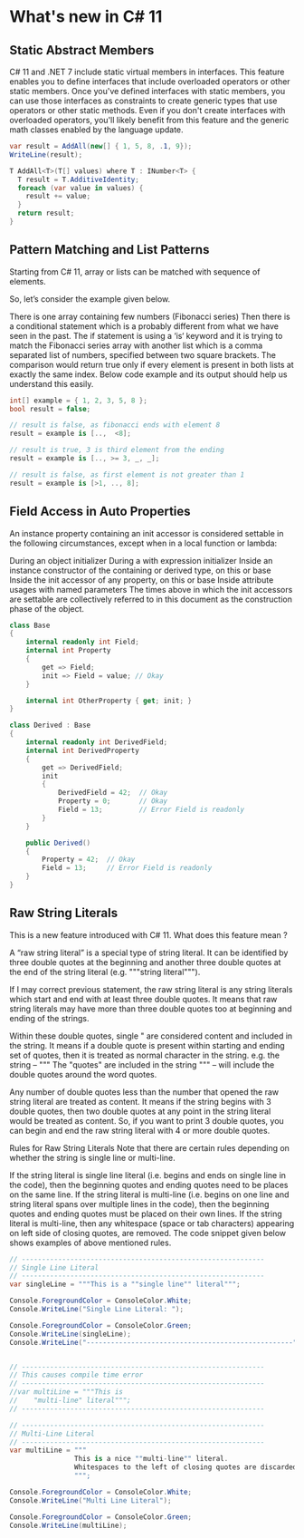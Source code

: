 # What's new in C# 11

## Static Abstract Members
C# 11 and .NET 7 include static virtual members in interfaces. This feature enables you to define interfaces that include overloaded operators or other static members. Once you've defined interfaces with static members, you can use those interfaces as constraints to create generic types that use operators or other static methods. Even if you don't create interfaces with overloaded operators, you'll likely benefit from this feature and the generic math classes enabled by the language update.

```csharp
var result = AddAll(new[] { 1, 5, 8, .1, 9});
WriteLine(result);

T AddAll<T>(T[] values) where T : INumber<T> {
  T result = T.AdditiveIdentity;
  foreach (var value in values) {
    result += value;
  }
  return result;
}
```

## Pattern Matching and List Patterns
Starting from C# 11, array or lists can be matched with sequence of elements.

So, let’s consider the example given below.

There is one array containing few numbers (Fibonacci series)
Then there is a conditional statement which is a probably different from what we have seen in the past. The if statement is using a ‘is‘ keyword and it is trying to match the Fibonacci series array with another list which is a comma separated list of numbers, specified between two square brackets.
The comparison would return true only if every element is present in both lists at exactly the same index. Below code example and its output should help us understand this easily.

```csharp
int[] example = { 1, 2, 3, 5, 8 };
bool result = false;

// result is false, as fibonacci ends with element 8
result = example is [..,  <8];

// result is true, 3 is third element from the ending
result = example is [.., >= 3, _, _];

// result is false, as first element is not greater than 1
result = example is [>1, .., 8];
```

## Field Access in Auto Properties
An instance property containing an init accessor is considered settable in the following circumstances, except when in a local function or lambda:

During an object initializer
During a with expression initializer
Inside an instance constructor of the containing or derived type, on this or base
Inside the init accessor of any property, on this or base
Inside attribute usages with named parameters
The times above in which the init accessors are settable are collectively referred to in this document as the construction phase of the object.

```csharp
class Base
{
    internal readonly int Field;
    internal int Property
    {
        get => Field;
        init => Field = value; // Okay
    }

    internal int OtherProperty { get; init; }
}

class Derived : Base
{
    internal readonly int DerivedField;
    internal int DerivedProperty
    {
        get => DerivedField;
        init
        {
            DerivedField = 42;  // Okay
            Property = 0;       // Okay
            Field = 13;         // Error Field is readonly
        }
    }

    public Derived()
    {
        Property = 42;  // Okay 
        Field = 13;     // Error Field is readonly
    }
}
```

## Raw String Literals
This is a new feature introduced with C# 11. What does this feature mean ?

A “raw string literal” is a special type of string literal. It can be identified by three double quotes at the beginning and another three double quotes at the end of the string literal (e.g. """string literal""").

If I may correct previous statement, the raw string literal is any string literals which start and end with at least three double quotes. It means that raw string literals may have more than three double quotes too at beginning and ending of the strings.

Within these double quotes, single " are considered content and included in the string. It means if a double quote is present within starting and ending set of quotes, then it is treated as normal character in the string. e.g. the string – """ The "quotes" are included in the string """ – will include the double quotes around the word quotes.

Any number of double quotes less than the number that opened the raw string literal are treated as content. It means if the string begins with 3 double quotes, then two double quotes at any point in the string literal would be treated as content. So, if you want to print 3 double quotes, you can begin and end the raw string literal with 4 or more double quotes.

Rules for Raw String Literals
Note that there are certain rules depending on whether the string is single line or multi-line.

If the string literal is single line literal (i.e. begins and ends on single line in the code), then the beginning quotes and ending quotes need to be places on the same line.
If the string literal is multi-line (i.e. begins on one line and string literal spans over multiple lines in the code), then the beginning quotes and ending quotes must be placed on their own lines.
If the string literal is multi-line, then any whitespace (space or tab characters) appearing on left side of closing quotes, are removed.
The code snippet given below shows examples of above mentioned rules.

```csharp
// ------------------------------------------------------------
// Single Line Literal
// ------------------------------------------------------------
var singleLine = """This is a ""single line"" literal""";

Console.ForegroundColor = ConsoleColor.White;
Console.WriteLine("Single Line Literal: ");

Console.ForegroundColor = ConsoleColor.Green;
Console.WriteLine(singleLine);
Console.WriteLine("---------------------------------------------------");


// ------------------------------------------------------------
// This causes compile time error
// ------------------------------------------------------------
//var multiLine = """This is 
//    "multi-line" literal""";
// ------------------------------------------------------------

// ------------------------------------------------------------
// Multi-Line Literal
// ------------------------------------------------------------
var multiLine = """
                This is a nice ""multi-line"" literal.
                Whitespaces to the left of closing quotes are discarded.
                """;

Console.ForegroundColor = ConsoleColor.White;
Console.WriteLine("Multi Line Literal");

Console.ForegroundColor = ConsoleColor.Green;
Console.WriteLine(multiLine);
```
